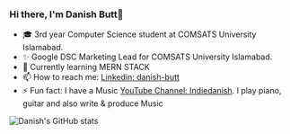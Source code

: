 ### Hi there, I'm Danish Butt👋


 - 🎓  3rd year Computer Science student at COMSATS University Islamabad.
 - ✨ Google DSC Marketing Lead for COMSATS University Islamabad.
 - 🌱 Currently learning MERN STACK
 - 📫 How to reach me: [Linkedin: danish-butt](https://www.linkedin.com/in/indiedanish/)
 - ⚡ Fun fact: I have a Music [YouTube Channel: Indiedanish](https://youtube.com/c/indiedanish). I play piano, guitar and also write & produce Music

![Danish's GitHub stats](https://github-readme-stats.vercel.app/api?username=danishbuttdb&show_icons=true&theme=radical)
